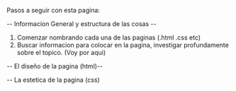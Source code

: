 Pasos a seguir con esta pagina: 

-- Informacion General y estructura de las cosas --

1. Comenzar nombrando cada una de las paginas (.html .css etc)
2. Buscar informacion para colocar en la pagina, investigar profundamente sobre el topico.
(Voy por aqui)

-- El diseño de la pagina (html)-- 



-- La estetica de la pagina (css)



